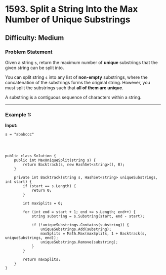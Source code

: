 # 1593. Split a String Into the Max Number of Unique Substrings

## Difficulty: Medium

### Problem Statement
Given a string `s`, return the maximum number of **unique** substrings that the given string can be split into.

You can split string `s` into any list of **non-empty** substrings, where the concatenation of the substrings forms the original string. However, you must split the substrings such that **all of them are unique**.

A substring is a contiguous sequence of characters within a string.

---

### Example 1:
**Input:**
```plaintext
s = "ababccc"




public class Solution {
    public int MaxUniqueSplit(string s) {
        return Backtrack(s, new HashSet<string>(), 0);
    }
    
    private int Backtrack(string s, HashSet<string> uniqueSubstrings, int start) {
        if (start == s.Length) {
            return 0;
        }
        
        int maxSplits = 0;
        
        for (int end = start + 1; end <= s.Length; end++) {
            string substring = s.Substring(start, end - start);
            
            if (!uniqueSubstrings.Contains(substring)) {
                uniqueSubstrings.Add(substring);
                maxSplits = Math.Max(maxSplits, 1 + Backtrack(s, uniqueSubstrings, end));
                uniqueSubstrings.Remove(substring);
            }
        }
        
        return maxSplits;
    }
}
